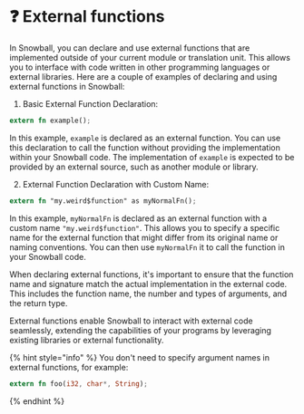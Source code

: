 # ❓ External functions

In Snowball, you can declare and use external functions that are implemented outside of your current module or translation unit. This allows you to interface with code written in other programming languages or external libraries. Here are a couple of examples of declaring and using external functions in Snowball:

1. Basic External Function Declaration:

```rust
extern fn example();
```

In this example, `example` is declared as an external function. You can use this declaration to call the function without providing the implementation within your Snowball code. The implementation of `example` is expected to be provided by an external source, such as another module or library.

2. External Function Declaration with Custom Name:

```rust
extern fn "my.weird$function" as myNormalFn();
```

In this example, `myNormalFn` is declared as an external function with a custom name `"my.weird$function"`. This allows you to specify a specific name for the external function that might differ from its original name or naming conventions. You can then use `myNormalFn` it to call the function in your Snowball code.

When declaring external functions, it's important to ensure that the function name and signature match the actual implementation in the external code. This includes the function name, the number and types of arguments, and the return type.

External functions enable Snowball to interact with external code seamlessly, extending the capabilities of your programs by leveraging existing libraries or external functionality.

{% hint style="info" %}
You don't need to specify argument names in external functions, for example:

```rust
extern fn foo(i32, char*, String);
```
{% endhint %}
